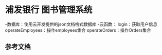 # 浦发银行 图书管理系统



-数据库：使用云开发提供的json文档格式数据库
-云函数：
login：获取用户信息
operateEmployees：操作employees集合
operateOrders：操作Orders集合



## 参考文档



